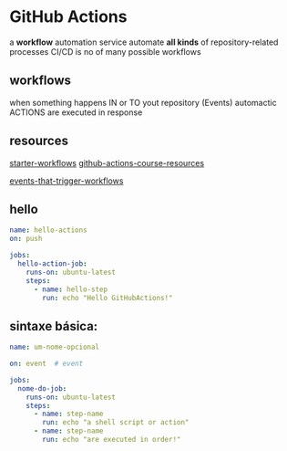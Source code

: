 # GitHub Actions

a **workflow** automation service
automate **all kinds** of repository-related processes
CI/CD is no of many possible workflows

## workflows

when something happens IN or TO yout repository (Events)
automactic ACTIONS are executed in response

## resources

[starter-workflows](https://github.com/actions/starter-workflows)
[github-actions-course-resources](https://github.com/academind/github-actions-course-resources/tree/main/Code)

[events-that-trigger-workflows](https://docs.github.com/pt/actions/writing-workflows/choosing-when-your-workflow-runs/events-that-trigger-workflows)

## hello

```yaml
name: hello-actions
on: push

jobs:
  hello-action-job:
    runs-on: ubuntu-latest
    steps:
      - name: hello-step
        run: echo "Hello GitHubActions!"
```

## sintaxe básica:

```yaml
name: um-nome-opcional

on: event  # event

jobs:
  nome-do-job:
    runs-on: ubuntu-latest
    steps: 
      - name: step-name
        run: echo "a shell script or action"
      - name: step-name
        run: echo "are executed in order!"
```
